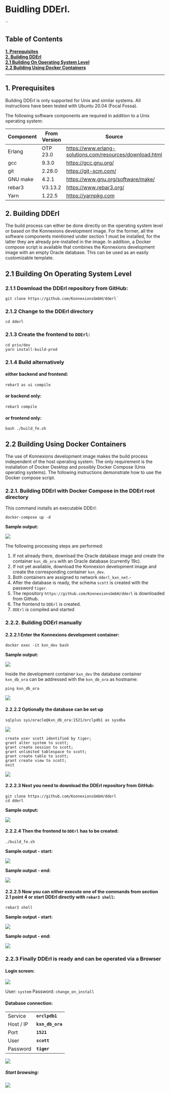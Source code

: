Buidling DDErl.
=====
``
## Table of Contents

**[1. Prerequisites](#prerequisites)**<br>
**[2. Building DDErl](#buildinf_dderl)**<br>
**[2.1 Building On Operating System Level](#building_on_operating_system_level)**<br>
**[2.2 Building Using Docker Containers](#building_using_docker_containers)**<br>

----

## <a name="prerequisites"></a> 1. Prerequisites

Building DDErl is only supported for Unix and similar systems.
All instructions have been tested with Ubuntu 20.04 (Focal Fossa). 

The following software components are required in addition to a Unix operating system:

| Component | From Version  | Source                                                   |
| --------- | ------------- | -------------------------------------------------------- |
| Erlang    | OTP 23.0      | https://www.erlang-solutions.com/resources/download.html |
| gcc       | 9.3.0         | https://gcc.gnu.org/                                     |
| git       | 2.28.0        | https://git-scm.com/                                     | 
| GNU make  | 4.2.1         | https://www.gnu.org/software/make/                       |
| rebar3    | V3.13.2       | https://www.rebar3.org/                                  |
| Yarn      | 1.22.5        | https://yarnpkg.com                                      |

## <a name="buildinf_dderl"></a> 2. Building DDErl

The build process can either be done directly on the operating system level or based on the Konnexions development image.
For the former, all the software components mentioned under section 1 must be installed, for the latter they are already pre-installed in the image.
In addition, a Docker compose script is available that combines the Konnexions development image with an empty Oracle database. 
This can be used as an easily customizable template.

## <a name="building_on_operating_system_level"></a> 2.1 Building On Operating System Level

### 2.1.1 Download the DDErl repository from GitHub:

    git clone https://github.com/KonnexionsGmbH/dderl`

### 2.1.2 Change to the DDErl directory

    cd dderl

### 2.1.3 Create the frontend to `DDErl`:

    cd priv/dev
    yarn install-build-prod

### 2.1.4 Build alternatively

#### either backend and frontend:

    rebar3 as ui compile

#### or backend only:

    rebar3 compile

#### or frontend only:

    bash ./build_fe.sh

## <a name="building_using_docker_containers"></a> 2.2 Building Using Docker Containers

The use of Konnexions development image makes the build process independent of the host operating system.
The only requirement is the installation of Docker Desktop and possibly Docker Compose (Unix operating systems).
The following instructions demonstrate how to use the Docker compose script. 

### 2.2.1. Building DDErl with Docker Compose in the DDErl root directory

This command installs an executable DDErl:

    docker-compose up -d
    
**Sample output:**    
    
![](priv/.BUILD_images/compose_up.png)

The following processing steps are performed:
1. If not already there, download the Oracle database image and create the container `kxn_db_ora` with an Oracle database (currently 19c).
1. If not yet available, download the Konnexion development image and create the corresponding container `kxn_dev`.
1. Both containers are assigned to network `dderl_kxn_net`.- 
1. After the database is ready, the schema `scott` is created with the password `tiger`. 
1. The repository `https://github.com/KonnexionsGmbH/dderl` is downloaded from Github.
1. The frontend to `DDErl` is created.
1. `DDErl` is compiled and started
   
### 2.2.2. Building DDErl manually

#### 2.2.2.1 Enter the Konnexions development container:

    docker exec -it kxn_dev bash
    
**Sample output:**    
    
![](priv/.BUILD_images/docker_exec.png)    

Inside the  development container `kxn_dev` the database container `kxn_db_ora` can be addressed with the `kxn_db_ora` as hostname:  

    ping kxn_db_ora

![](priv/.BUILD_images/ping.png)

#### 2.2.2.2 Optionally the database can be set up
    
    sqlplus sys/oracle@kxn_db_ora:1521/orclpdb1 as sysdba
    
![](priv/.BUILD_images/sqlplus_1.png)
    
    create user scott identified by tiger;
    grant alter system to scott;
    grant create session to scott;
    grant unlimited tablespace to scott;
    grant create table to scott;
    grant create view to scott;
    exit

![](priv/.BUILD_images/sqlplus_2.png) 

#### 2.2.2.3 Next you need to download the DDErl repository from GitHub:

    git clone https://github.com/KonnexionsGmbH/dderl
    cd dderl
    
**Sample output:**   
 
![](priv/.BUILD_images/git_clone.png)

#### 2.2.2.4 Then the frontend to `DDErl` has to be created:

    ./build_fe.sh
    
**Sample output - start:**    
    
![](priv/.BUILD_images/yarn_start.png)    
    
**Sample output - end:**    
    
![](priv/.BUILD_images/yarn_end.png)

#### 2.2.2.5 Now you can either execute one of the commands from section 2.1 point 4 or start DDErl directly with `rebar3 shell`:

    rebar3 shell
    
**Sample output - start:**    
    
![](priv/.BUILD_images/rebar3_shell_start.png)

**Sample output - end:**    
    
![](priv/.BUILD_images/rebar3_shell_end.png)

### 2.2.3 Finally DDErl is ready and can be operated via a Browser

#### Login screen:

![](priv/.BUILD_images/Login.png)

User: `system` Password: `change_on_install`

#### Database connection:

|           |                  |
| ---       | ---              |
| Service   | **`orclpdb1`**   |
| Host / IP | **`kxn_db_ora`** |
| Port      | **`1521`**       |
| User      | **`scott`**      |
| Password  | **`tiger`**      |

![](priv/.BUILD_images/Connect.png)

##### Start browsing:

![](priv/.BUILD_images/Result.png)

